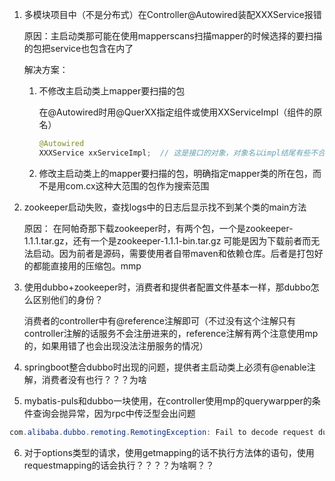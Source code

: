 1. 多模块项目中（不是分布式）在Controller@Autowired装配XXXService报错

   原因：主启动类那可能在使用mapperscans扫描mapper的时候选择的要扫描的包把service也包含在内了

   解决方案：

   1. 不修改主启动类上mapper要扫描的包

      在@Autowired时用@QuerXX指定组件或使用XXServiceImpl（组件的原名）

      ```java
      @Autowired
      XXXService xxServiceImpl;  // 这是接口的对象，对象名以impl结尾有些不合适不合适
      ```

   2. 修改主启动类上的mapper要扫描的包，明确指定mapper类的所在包，而不是用com.cx这种大范围的包作为搜索范围



2. zookeeper启动失败，查找logs中的日志后显示找不到某个类的main方法

   原因： 在阿帕奇那下载zookeeper时，有两个包，一个是zookeeper-1.1.1.tar.gz，还有一个是zookeeper-1.1.1-bin.tar.gz  可能是因为下载前者而无法启动。因为前者是源码，需要使用者自带maven和依赖仓库。后者是打包好的都能直接用的压缩包。mmp

3. 使用dubbo+zookeeper时，消费者和提供者配置文件基本一样，那dubbo怎么区别他们的身份？

   消费者的controller中有@reference注解即可（不过没有这个注解只有controller注解的话服务不会注册进来的，reference注解有两个注意使用mp的，如果用错了也会出现没法注册服务的情况）

4. springboot整合dubbo时出现的问题，提供者主启动类上必须有@enable注解，消费者没有也行？？？为啥

5. mybatis-puls和dubbo一块使用，在controller使用mp的querywarpper的条件查询会抛异常，因为rpc中传泛型会出问题

```java
com.alibaba.dubbo.remoting.RemotingException: Fail to decode request due to: RpcInvocation [methodName
```

6. 对于options类型的请求，使用getmapping的话不执行方法体的语句，使用requestmapping的话会执行？？？？为啥啊？？
